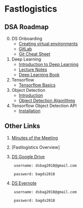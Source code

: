 # Fastlogistics

## DSA Roadmap

0. DS Onboarding
	- [Creating virtual environments](https://docs.google.com/document/d/1csmKRC0naDjENzR0Y1L93tMRPbAaB3IbNgt41ni2EIk/edit?usp=sharing)
	- [GitLab](https://docs.google.com/document/d/1DoT2jDdUPZvDq66LfAjie9dcI0BLfb-Dx0PhvhlO_aA/edit?usp=sharing)
	- [Git Cheat Sheet](https://docs.google.com/document/d/19KkfqOMFsIEXu4fmrOLBPn6Y3OVKWT21_UEesPz6nnU/edit?usp=sharing)
1. Deep Learning
	- [Introduction to Deep Learning](https://docs.google.com/presentation/d/12raBE8-ZFjHn8MJUeWAJVpp_I7UqZpuAo8rlEpVo8-M/edit#slide=id.p)
	- [Lecture Notes](https://github.com/roatienza/Deep-Learning-Experiments)
	- [Deep Learning Book](https://deeplearningbook.org)
2. Tensorflow
	- [Tensorflow Basics](http://10.10.22.32/charlene/Fastlog-DSA/tree/master/Tensorflow-Tutorial-Chaine)
3. Object Detection
	- [Introduction](http://localhost:8888/notebooks/Documents/tensorflow_fastlog/models/research/object_detection/DS%20Technical%20Session.ipynb)
	- [Object Detection Algorithms](https://www.youtube.com/watch?v=1i0zu9jHN6U)
4. Tensorflow Object Detection API
	- [Installation](http://10.10.22.32/charlene/Fastlog-DSA/blob/master/Intalling%20Tensorflow%20Object%20Detection%20API.ipynb)
	
## Other Links

1. [Minutes of the Meeting](https://docs.google.com/document/d/1ZDz_Yo8ujNN-4ZWH_lwo_RqEaCGrwqySrV0H7Jdn23Q/edit?usp=sharing)
2. [Fastlogistics Overview]
3. [DS Google Drive](https://drive.google.com/drive/)

		username: dsbag2018@gmail.com

		password: bagds2018
	
4. [DS Evernote](https://www.evernote.com)

		username: dsbag2018@gmail.com

		password: bagds2018
  
